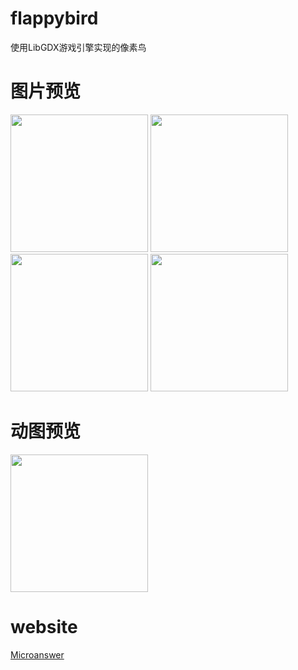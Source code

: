 # flappybird
使用LibGDX游戏引擎实现的像素鸟

# 图片预览

<img src="http://file.microanswer.cn/flappybird/**flappybird_1.jpg" width=220 /> <img src="http://file.microanswer.cn/flappybird/**flappybird_2.jpg" width=220 /> <img src="http://file.microanswer.cn/flappybird/**flappybird_3.jpg" width=220 /> <img src="http://file.microanswer.cn/flappybird/**flappybird_4.jpg" width=220 />

# 动图预览

<img src="http://file.microanswer.cn/flappybird/flappybird_video.gif" width=220 />

# website

[Microanswer](https://www.microanswer.cn/)
